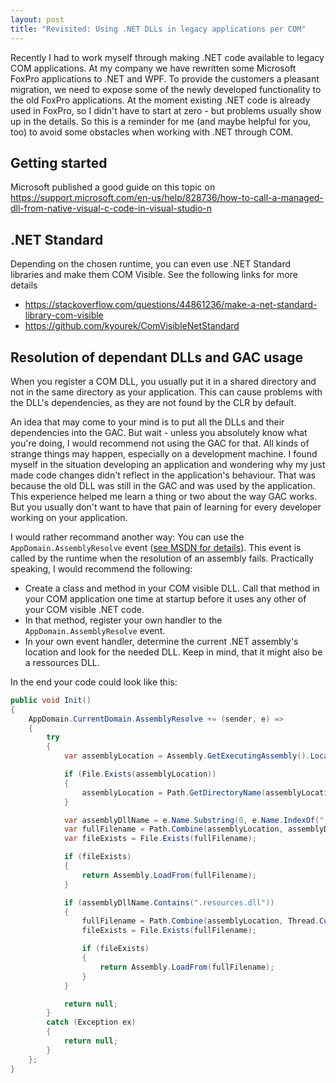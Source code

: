 ```yaml
---
layout: post
title: "Revisited: Using .NET DLLs in legacy applications per COM"
---
```


Recently I had to work myself through making .NET code available to legacy COM applications.
At my company we have rewritten some Microsoft FoxPro applications to .NET and WPF.
To provide the customers a pleasant migration, we need to expose some of the newly developed functionality to the old FoxPro applications.
At the moment existing .NET code is already used in FoxPro, so I didn't have to start at zero - but problems usually show up in the details.
So this is a reminder for me (and maybe helpful for you, too) to avoid some obstacles when working with .NET through COM.

## Getting started

Microsoft published a good guide on this topic on 
<https://support.microsoft.com/en-us/help/828736/how-to-call-a-managed-dll-from-native-visual-c-code-in-visual-studio-n>

## .NET Standard

Depending on the chosen runtime, you can even use .NET Standard libraries and make them COM Visible. 
See the following links for more details

* <https://stackoverflow.com/questions/44861236/make-a-net-standard-library-com-visible>
* <https://github.com/kyourek/ComVisibleNetStandard>

## Resolution of dependant DLLs and GAC usage
When you register a COM DLL, you usually put it in a shared directory and not in the same directory as your application. 
This can cause problems with the DLL's dependencies, as they are not found by the CLR by default.

An idea that may come to your mind is to put all the DLLs and their dependencies into the GAC. 
But wait - unless you absolutely know what you're doing, I would recommend not using the GAC for that. 
All kinds of strange things may happen, especially on a development machine. 
I found myself in the situation developing an application and wondering why my just made code changes didn't reflect in the application's behaviour.
That was because the old DLL was still in the GAC and was used by the application.
This experience helped me learn a thing or two about the way GAC works.
But you usually don't want to have that pain of learning for every developer working on your application.

I would rather recommand another way: 
You can use the `AppDomain.AssemblyResolve` event 
([see MSDN for details](https://docs.microsoft.com/en-us/dotnet/api/system.appdomain.assemblyresolve?redirectedfrom=MSDN&view=netframework-4.7.2)).
This event is called by the runtime when the resolution of an assembly fails. 
Practically speaking, I would recommend the following:

* Create a class and method in your COM visible DLL. Call that method in your COM application one time at startup before it uses any other of your COM visible .NET code.
* In that method, register your own handler to the `AppDomain.AssemblyResolve` event.
* In your own event handler, determine the current .NET assembly's location and look for the needed DLL. Keep in mind, that it might also be a ressources DLL.

In the end your code could look like this:

```C#
public void Init()
{
    AppDomain.CurrentDomain.AssemblyResolve += (sender, e) =>
    {
        try
        {
            var assemblyLocation = Assembly.GetExecutingAssembly().Location;

            if (File.Exists(assemblyLocation))
            {
                assemblyLocation = Path.GetDirectoryName(assemblyLocation);
            }

            var assemblyDllName = e.Name.Substring(0, e.Name.IndexOf(",")) + ".dll";
            var fullFilename = Path.Combine(assemblyLocation, assemblyDllName);
            var fileExists = File.Exists(fullFilename);

            if (fileExists)
            {
                return Assembly.LoadFrom(fullFilename);
            }

            if (assemblyDllName.Contains(".resources.dll"))
            {
                fullFilename = Path.Combine(assemblyLocation, Thread.CurrentThread.CurrentCulture.TwoLetterISOLanguageName, assemblyDllName);
                fileExists = File.Exists(fullFilename);

                if (fileExists)
                {
                    return Assembly.LoadFrom(fullFilename);
                }
            }

            return null;
        }
        catch (Exception ex)
        {
            return null;
        }
    };
}
```
